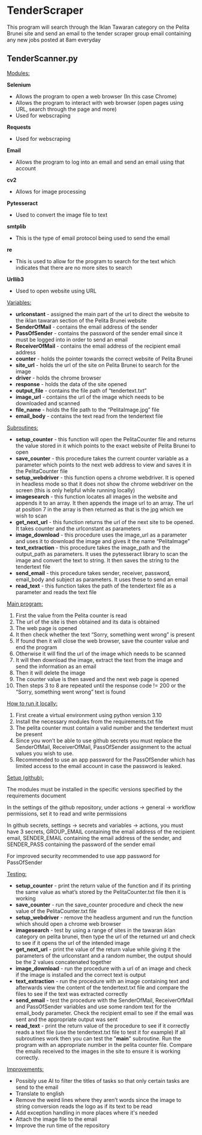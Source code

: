 # TenderScraper

This program will search through the Iklan Tawaran category on the Pelita Brunei site and send an email to the tender scraper group email containing any new jobs posted at 8am everyday

## __TenderScanner.py__

<ins>Modules:</ins>

**Selenium**
- Allows the program to open a web browser (In this case Chrome)
- Allows the program to interact with web browser (open pages using URL, search through the page and more)
- Used for webscraping
 
**Requests**
- Used for webscraping
 
**Email**
- Allows the program to log into an email and send an email using that account
 
**cv2**
- Allows for image processing

**Pytesseract**
- Used to convert the image file to text
  
**smtplib**
- This is the type of email protocol being used to send the email
  
**re**
- This is used to allow for the program to search for the text which indicates that there are no more sites to search
  
**Urllib3**
- Used to open website using URL

<ins>Variables:</ins>
- **urlconstant** - assigned the main part of the url to direct the website to the iklan tawaran section of the Pelita Brunei website
- **SenderOfMail** - contains the email address of the sender
- **PassOfSender** - contains the password of the sender email since it must be logged into in order to send an email
- **ReceiverOfMail** - contains the email address of the recipient email address
- **counter** - holds the pointer towards the correct website of Pelita Brunei
- **site_url** - holds the url of the site on Pelita Brunei to search for the image
- **driver** - holds the chrome browser
- **response** - holds the data of the site opened
- **output_file** - contains the file path of “tendertext.txt”
- **image_url** - contains the url of the image which needs to be downloaded and scanned
- **file_name** - holds the file path to the “PelitaImage.jpg” file
- **email_body** - contains the text read from the tendertext file

<ins>Subroutines:</ins>
- **setup_counter** - this function will open the PelitaCounter file and returns the value stored in it which points to the exact website of Pelita Brunei to open
- **save_counter** - this procedure takes the current counter variable as a parameter which points to the next web address to view and saves it in the PelitaCounter file
- **setup_webdriver** - this function opens a chrome webdriver. It is opened in headless mode so that it does not show the chrome webdriver on the screen (this is only helpful while running locally)
- **imagesearch** - this function locates all images in the website and appends it to an array. It then appends the image url to an array. The url at position 7 in the array is then returned as that is the jpg which we wish to scan
- **get_next_url** - this function returns the url of the next site to be opened. It takes counter and the urlconstant as parameters
- **image_download** - this procedure uses the image_url as a parameter and uses it to download the image and gives it the name “PelitaImage”
- **text_extraction** - this procedure takes the image_path and the output_path as parameters. It uses the pytesseract library to scan the image and convert the text to string. It then saves the string to the tendertext file
- **send_email** - this procedure takes sender, receiver, password, email_body and subject as parameters. It uses these to send an email
- **read_text** - this function takes the path of the tendertext file as a parameter and reads the text file

<ins>Main program:</ins>
1. First the value from the Pelita counter is read
2. The url of the site is then obtained and its data is obtained
3. The web page is opened
4. It then check whether the text “Sorry, something went wrong” is present
5. If found then it will close the web browser, save the counter value and end the program
6. Otherwise it will find the url of the image which needs to be scanned
7. It will then download the image, extract the text from the image and send the information as an email
8. Then it will delete the image
9. The counter value is then saved and the next web page is opened
10. Then steps 3 to 8 are repeated until the response code != 200 or the “Sorry, something went wrong” text is found

<ins>How to run it locally:</ins>
1. First create a virtual environment using python version 3.10
2. Install the necessary modules from the requirements.txt file
3. The pelita counter must contain a valid number and the tendertext must be present
4. Since you won’t be able to use github secrets you must replace the SenderOfMail, ReceiverOfMail, PassOfSender assignment to the actual values you wish to use.
5. Recommended to use an app password for the PassOfSender which has limited access to the email account in case the password is leaked.

<ins>Setup (github):</ins>

The modules must be installed in the specific versions specified by the requirements document

In the settings of the github repository, under actions → general → workflow permissions, set it to read and write permissions

In github secrets, settings → secrets and variables → actions, you must have 3 secrets, GROUP_EMAIL containing the email address of the recipient email, SENDER_EMAIL containing the email address of the sender, and SENDER_PASS containing the password of the sender email

For improved security recommended to use app password for PassOfSender

<ins>Testing:</ins>
- **setup_counter** - print the return value of the function and if its printing the same value as what’s stored by the PelitaCounter.txt file then it is working
- **save_counter** - run the save_counter procedure and check the new value of the PelitaCounter.txt file 
- **setup_webdriver** - remove the headless argument and run the function which should open a chrome web browser
- **imagesearch** - test by using a range of sites in the tawaran iklan category on pelita brunei, then type the url of the returned url and check to see if it opens the url of the intended image
- **get_next_url** - print the value of the return value while giving it the parameters of the urlconstant and a random number, the output should be the 2 values concatenated together
- **image_download** - run the procedure with a url of an image and check if the image is installed and the correct text is output
- **text_extraction** - run the procedure with an image containing text and afterwards view the content of the tendertext.txt file and compare the files to see if the text was extracted correctly
- **send_email** - test the procedure with the SenderOfMail, ReceiverOfMail and PassOfSender variables and use some random text for the email_body parameter. Check the recipient email to see if the email was sent and the appropriate output was sent
- **read_text** - print the return value of the procedure to see if it correctly reads a text file (use the tendertext.txt file to test it for example)
If all subroutines work then you can test the "__main__" subroutine. Run the program with an appropriate number in the pelita counter file. Compare the emails received to the images in the site to ensure it is working correctly.


<ins>Improvements:</ins>
- Possibly use AI to filter the titles of tasks so that only certain tasks are send to the email
- Translate to english
- Remove the weird lines where they aren’t words since the image to string conversion reads the logo as if its text to be read
- Add exception handling in more places where it's needed
- Attach the image file to the email
- Improve the run time of the repository
